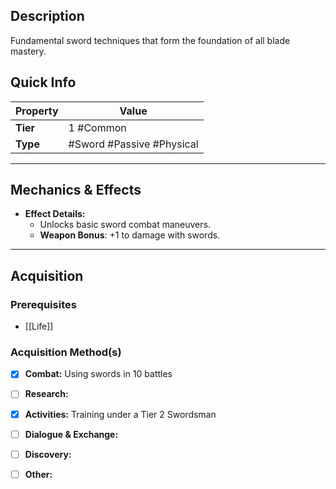 ## Description
 Fundamental sword techniques that form the foundation of all blade mastery.

## Quick Info
| Property | Value                       |
| -------- | ----------------------------|
| **Tier** | 1 #Common                   |
| **Type** | #Sword #Passive #Physical   |

---

## Mechanics & Effects
- **Effect Details:**
    - Unlocks basic sword combat maneuvers.
    - **Weapon Bonus**: +1 to damage with swords.

---

## Acquisition
### Prerequisites
- [[Life]]

### Acquisition Method(s)
- [x] **Combat:** Using swords in 10 battles
- [ ] **Research:** 
- [x] **Activities:** Training under a Tier 2 Swordsman
- [ ] **Dialogue & Exchange:** 
- [ ] **Discovery:** 
- [ ] **Other:** 

